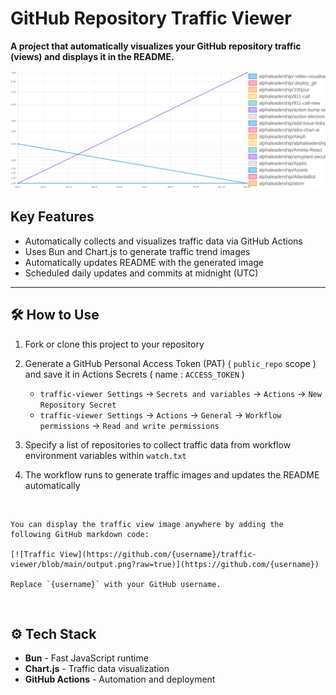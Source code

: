 # GitHub Repository Traffic Viewer

**A project that automatically visualizes your GitHub repository traffic (views) and displays it in the README.**


[![Traffic View](https://github.com/alphaleadership/traffic-viewer/blob/main/output.png?raw=true)](https://github.com/alphaleadership)

## Key Features

- Automatically collects and visualizes traffic data via GitHub Actions
- Uses Bun and Chart.js to generate traffic trend images
- Automatically updates README with the generated image
- Scheduled daily updates and commits at midnight (UTC)

---

## 🛠️ How to Use

1. Fork or clone this project to your repository
2. Generate a GitHub Personal Access Token (PAT) ( `public_repo` scope ) and save it in Actions Secrets ( name : `ACCESS_TOKEN` )
   - `traffic-viewer Settings` -> `Secrets and variables` -> `Actions` -> `New Repository Secret`
   - `traffic-viewer Settings` -> `Actions` -> `General` -> `Workflow permissions` -> `Read and write permissions`
    
3. Specify a list of repositories to collect traffic data from workflow environment variables within `watch.txt`
4. The workflow runs to generate traffic images and updates the README automatically

<br>

```
You can display the traffic view image anywhere by adding the following GitHub markdown code:

[![Traffic View](https://github.com/{username}/traffic-viewer/blob/main/output.png?raw=true)](https://github.com/{username})

Replace `{username}` with your GitHub username.
```

<br>


## ⚙️ Tech Stack

- **Bun** - Fast JavaScript runtime
- **Chart.js** - Traffic data visualization
- **GitHub Actions** - Automation and deployment



